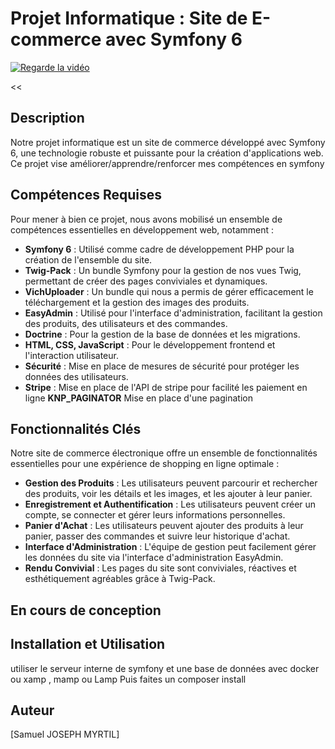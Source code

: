 # Projet Informatique : Site de E-commerce avec Symfony 6

[![Regarde la vidéo ](https://img.youtube.com/vi/https://www.youtube.com/watch?si=b4nadphmte26FKNR&v=G4trEcEiNDE&feature=youtu.be/maxresdefault.jpg)](https://www.youtube.com/watch?si=b4nadphmte26FKNR&v=G4trEcEiNDE&feature=youtu.be)

<<


## Description

Notre projet informatique est un site de commerce développé avec Symfony 6, une technologie robuste et puissante pour la création d'applications web. Ce projet vise améliorer/apprendre/renforcer mes compétences en symfony
## Compétences Requises

Pour mener à bien ce projet, nous avons mobilisé un ensemble de compétences essentielles en développement web, notamment :

- **Symfony 6** : Utilisé comme cadre de développement PHP pour la création de l'ensemble du site.
- **Twig-Pack** : Un bundle Symfony pour la gestion de nos vues Twig, permettant de créer des pages conviviales et dynamiques.
- **VichUploader** : Un bundle qui nous a permis de gérer efficacement le téléchargement et la gestion des images des produits.
- **EasyAdmin** : Utilisé pour l'interface d'administration, facilitant la gestion des produits, des utilisateurs et des commandes.
- **Doctrine** : Pour la gestion de la base de données et les migrations.
- **HTML, CSS, JavaScript** : Pour le développement frontend et l'interaction utilisateur.
- **Sécurité** : Mise en place de mesures de sécurité pour protéger les données des utilisateurs.
- **Stripe** : Mise en place de l'API de stripe pour facilité les paiement en ligne
  **KNP_PAGINATOR** Mise en place d'une pagination 

## Fonctionnalités Clés

Notre site de commerce électronique offre un ensemble de fonctionnalités essentielles pour une expérience de shopping en ligne optimale :

- **Gestion des Produits** : Les utilisateurs peuvent parcourir et rechercher des produits, voir les détails et les images, et les ajouter à leur panier.
- **Enregistrement et Authentification** : Les utilisateurs peuvent créer un compte, se connecter et gérer leurs informations personnelles.
- **Panier d'Achat** : Les utilisateurs peuvent ajouter des produits à leur panier, passer des commandes et suivre leur historique d'achat.
- **Interface d'Administration** : L'équipe de gestion peut facilement gérer les données du site via l'interface d'administration EasyAdmin.
- **Rendu Convivial** : Les pages du site sont conviviales, réactives et esthétiquement agréables grâce à Twig-Pack.

## En cours de conception
## Installation et Utilisation

utiliser le serveur interne de symfony et une base de données avec docker ou xamp , mamp ou Lamp
Puis faites un composer install
## Auteur

[Samuel JOSEPH MYRTIL]


